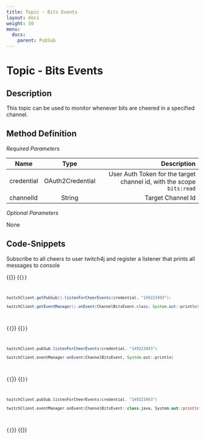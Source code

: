 ```yaml
---
title: Topic - Bits Events
layout: docs
weight: 50
menu: 
  docs:
    parent: PubSub
---
```


# Topic - Bits Events

## Description

This topic can be used to monitor whenever bits are cheered in a specified channel.

## Method Definition

*Required Parameters*

| Name          | Type      | Description  |
| ------------- |:---------:| -----------------:|
| credential | OAuth2Credential | User Auth Token for the target channel id, with the scope `bits:read` |
| channelId | String | Target Channel Id |

*Optional Parameters*

None

## Code-Snippets

Subscribe to all cheers to user twitch4j and register a listener that prints all messages to console

{{<codeblocks>}}
{{<code Java>}}
```java
twitchClient.getPubSub().listenForCheerEvents(credential, "149223493");

twitchClient.getEventManager().onEvent(ChannelBitsEvent.class, System.out::println);
```
{{</code>}}
{{<code Groovy>}}
```groovy
twitchClient.pubSub.listenForCheerEvents(credential, "149223493")

twitchClient.eventManager.onEvent(ChannelBitsEvent, System.out::println)
```
{{</code>}}
{{<code Kotlin>}}
```kotlin
twitchClient.pubSub.listenForCheerEvents(credential, "149223493")

twitchClient.eventManager.onEvent(ChannelBitsEvent::class.java, System.out::println)
```
{{</code>}}
{{</codeblocks>}}
